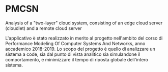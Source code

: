 # PMCSN
Analysis of a "two-layer" cloud system, consisting of an edge cloud server (cloudlet) and a remote cloud server


L'applicativo è stato realizzato in merito al progetto nell'ambito del corso di Performance Modeling Of Computer Systems And Networks, anno accademico 2018-2019.
Lo scopo del progetto è quello di analizzare un sistema a code, sia dal punto di vista analitico sia simulandone il comportamento, e minimizzare il tempo di riposta globale dell'intero sistema.

